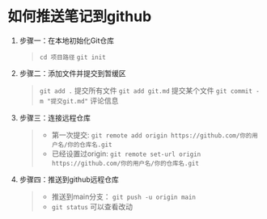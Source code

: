 # 如何推送笔记到github
1. 步骤一：在本地初始化Git仓库
   > `cd 项目路径`
   > `git init`
2. 步骤二：添加文件并提交到暂缓区
   > `git add .` 提交所有文件
   > `git add git.md` 提交某个文件
   > `git commit -m "提交git.md"` 评论信息
3. 步骤三：连接远程仓库
   > * 第一次提交:
   > `git remote add origin https://github.com/你的用户名/你的仓库名.git` 
   > * 已经设置过origin:
   > `git remote set-url origin https://github.com/你的用户名/你的仓库名.git`   
4. 步骤四：推送到github远程仓库
   > * 推送到main分支：
   > `git push -u origin main`
   > * `git status` 可以查看改动
